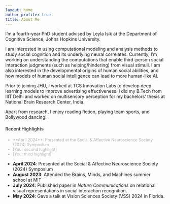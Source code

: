 ```yaml
---
layout: home
author_profile: true
title: About Me
---
```

I’m a fourth-year PhD student advised by Leyla Isik at the Department of Cognitive Science, Johns Hopkins University.

I am interested in using computational modeling and analysis methods to study social cognition and its underlying neural correlates. Currently, I’m working on understanding the computations that enable third-person social interaction judgments (such as helping/hindering) from visual stimuli. I am also interested in the developmental origins of human social abilities, and how models of human social intelligence can lead to more human-like AI.

Prior to joining JHU, I worked at TCS Innovation Labs to develop deep learning models to improve advertising effectiveness. I did my B.Tech from IIIT Delhi and worked on multisensory perception for my bachelors’ thesis at National Brain Research Center, India.

Apart from research, I enjoy reading fiction, playing team sports, and Bollywood dancing!

#### <span style="color: #4d4d4d;">Recent Highlights</span>

<ul>
  <li style="color: #b3b3b3; font-size: 0.9em;">**April 2024**: Presented at the Social & Affective Neuroscience Society (2024) Symposium</li>
  <li style="color: #b3b3b3; font-size: 0.9em;">[Your second highlight]</li>
  <li style="color: #b3b3b3; font-size: 0.9em;">[Your third highlight]</li>
</ul>

- **April 2024**: Presented at the Social & Affective Neuroscience Society (2024) Symposium
- **August 2023**: Attended the Brains, Minds, and Machines summer school at MIT
- **July 2024**: Published paper in *Nature Communications* on relational visual representations in social interaction recognition.
- **May 2024**: Gave a talk at Vision Sciences Society (VSS) 2024 in Florida.
